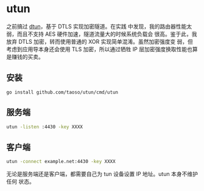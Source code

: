 # utun

之前搞过 [dtun](https://github.com/taoso/dtun/)，基于 DTLS 实现加密隧道。在实践
中发现，我的路由器性能太弱，而且不支持 AES 硬件加速，隧道流量大的时候系统负载会
很高。鉴于此，我放弃 DTLS 加密，转而使用普通的 XOR 实现简单混淆。虽然加密强度变
弱，但考虑到应用导本身还会使用 TLS 加密，所以通过牺牲 IP 层加密强度换取性能也算
是赚钱的买卖。

## 安装

```
go install github.com/taoso/utun/cmd/utun
```

## 服务端

```bash
utun -listen :4430 -key XXXX
```

## 客户端

```bash
utun -connect example.net:4430 -key XXXX
```

无论是服务端还是客户端，都需要自己为 tun 设备设置 IP 地址。utun 本身不维护任何
状态。
